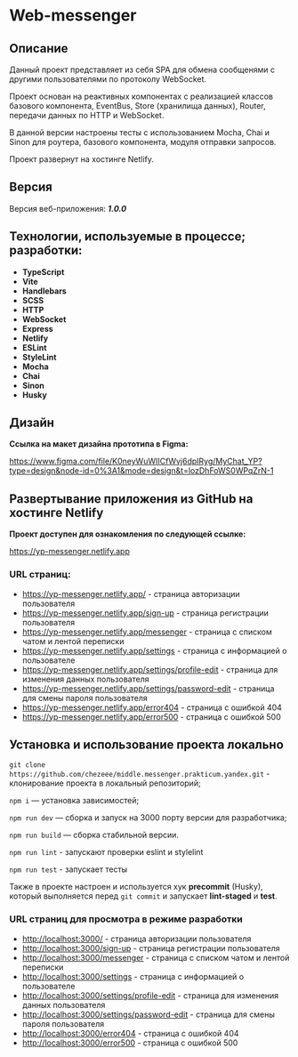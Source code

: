 # Web-messenger

## Описание

Данный проект представляет из себя SPA для обмена сообщенями с другими пользователями по протоколу WebSocket.

Проект основан на реактивных компонентах с реализацией классов базового компонента, EventBus, Store (хранилища данных), Router, передачи данных по HTTP и WebSocket.

В данной версии настроены тесты с использованием Mocha, Chai и Sinon для роутера, базового компонента, модуля отправки запросов.

Проект развернут на хостинге Netlify.

## Версия

Версия веб-приложения: **_1.0.0_**

## Технологии, используемые в процессе; разработки:

- **TypeScript**
- **Vite**
- **Handlebars**
- **SCSS**
- **HTTP**
- **WebSocket**
- **Express**
- **Netlify**
- **ESLint**
- **StyleLint**
- **Mocha**
- **Chai**
- **Sinon**
- **Husky**

## Дизайн

**Ссылка на макет дизайна прототипа в Figma:**

<https://www.figma.com/file/K0neyWuWIICfWvj6dpIRyg/MyChat_YP?type=design&node-id=0%3A1&mode=design&t=lozDhFoWS0WPqZrN-1>

## **Развертывание приложения из GitHub на хостинге Netlify**

**Проект доступен для ознакомления по следующей ссылке:**

<https://yp-messenger.netlify.app>

### **URL страниц:**

- <https://yp-messenger.netlify.app/> - страница авторизации пользователя
- <https://yp-messenger.netlify.app/sign-up> - страница регистрации пользователя
- <https://yp-messenger.netlify.app/messenger> - страница c списком чатом и лентой переписки
- <https://yp-messenger.netlify.app/settings> - страница c информацией о пользователе
- <https://yp-messenger.netlify.app/settings/profile-edit> - страница для изменения данных пользователя
- <https://yp-messenger.netlify.app/settings/password-edit> - страница для смены пароля пользователя
- <https://yp-messenger.netlify.app/error404> - страница с ошибкой 404
- <https://yp-messenger.netlify.app/error500> - страница с ошибкой 500

## **Установка и использование проекта локально**

`git clone https://github.com/chezeee/middle.messenger.prakticum.yandex.git` - клонирование проекта в локальный репозиторий;

`npm i` — установка зависимостей;

`npm run dev` — сборка и запуск на 3000 порту версии для разработчика;

`npm run build` — сборка стабильной версии.

`npm run lint` - запускают проверки eslint и stylelint

`npm run test` - запускает тесты

Также в проекте настроен и используется хук **precommit** (Husky), который выполняется перед `git commit` и запускает **lint-staged** и **test**.

### **URL страниц для просмотра в режиме разработки**

- <http://localhost:3000/> - страница авторизации пользователя
- <http://localhost:3000/sign-up> - страница регистрации пользователя
- <http://localhost:3000/messenger> - страница c списком чатом и лентой переписки
- <http://localhost:3000/settings> - страница c информацией о пользователе
- <http://localhost:3000/settings/profile-edit> - страница для изменения данных пользователя
- <http://localhost:3000/settings/password-edit> - страница для смены пароля пользователя
- <http://localhost:3000/error404> - страница с ошибкой 404
- <http://localhost:3000/error500> - страница с ошибкой 500
